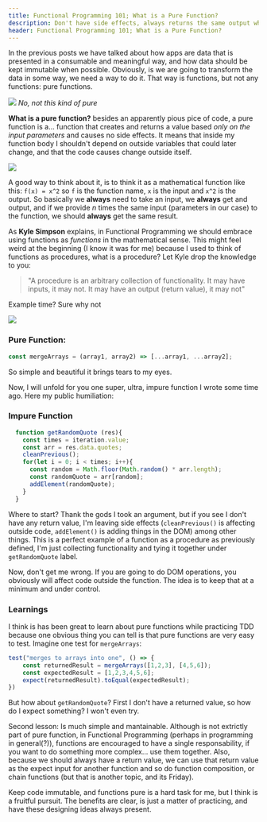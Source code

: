 ```yaml
---
title: Functional Programming 101; What is a Pure Function?
description: Don't have side effects, always returns the same output when taking the same inputs
header: Functional Programming 101; What is a Pure Function?
---
```


In the previous posts we have talked about how apps are data that is presented in a consumable and meaningful way, and how data should be kept immutable when possible. Obviously, is we are going to transform the data in some way, we need a way to do it. That way is functions, but not any functions: pure functions.


![](https://us.123rf.com/450wm/mizina/mizina1508/mizina150800083/43368332-little-young-beautiful-boy-child-kid-spiritual-peaceful-praying-and-wishing-horizontal-copy-space-.jpg?ver=6)
*No, not this kind of pure*


**What is a pure function?** besides an apparently pious pice of code, a pure function is a... function that creates and returns a value based *only on the input parameters* and causes no side effects. It means that inside my function body I shouldn't depend on outside variables that could later change, and that the code causes change outside itself.

![](https://upload.wikimedia.org/wikipedia/commons/thumb/3/3b/Function_machine2.svg/1200px-Function_machine2.svg.png)

A good way to think about it, is to think it as a mathematical function like this: `f(x) = x^2` so `f` is the function name, `x` is the input and `x^2` is the output. So basically we **always** need to take an input, we **always** get and output, and if we provide *n* times the same input (parameters in our case) to the function, we should **always** get the same result. 


As **Kyle Simpson** explains, in Functional Programming we should embrace using functions as *functions* in the mathematical sense. This might feel weird at the beginning (I know it was for me) because I used to think of functions as procedures, what is a procedure? Let Kyle drop the knowledge to you: 

> "A procedure is an arbitrary collection of functionality. It may have inputs, it may not. It may have an output (return value), it may not"

Example time? Sure why not

![](https://alvinalexander.com/images/fp-book/pure-functions/1-Pure-Function-Equation.png)

### Pure Function:
```javascript
const mergeArrays = (array1, array2) => [...array1, ...array2];
```
So simple and beautiful it brings tears to my eyes.

Now, I will unfold for you one super, ultra, impure function I wrote some time ago. Here my public humiliation:

### Impure Function
```javascript
  function getRandomQuote (res){
    const times = iteration.value;
    const arr = res.data.quotes;
    cleanPrevious();
    for(let i = 0; i < times; i++){
      const random = Math.floor(Math.random() * arr.length);
      const randomQuote = arr[random];
      addElement(randomQuote);
    }
  }
```

Where to start? Thank the gods I took an argument, but if you see I don't have any return value, I'm leaving side effects (`cleanPrevious()` is affecting outside code, `addElement()` is adding things in the DOM) among other things. This is a perfect example of a function as a procedure as previously defined, I'm just collecting functionality and tying it together under `getRandomQuote` label. 


Now, don't get me wrong. If you are going to do DOM operations, you obviously will affect code outside the function. The idea is to keep that at a minimum and under control.

### Learnings

I think is has been great to learn about pure functions while practicing TDD because one obvious thing you can tell is that pure functions are very easy to test. Imagine one test for `mergeArrays`:

```javascript
test("merges to arrays into one", () => {
    const returnedResult = mergeArrays([1,2,3], [4,5,6]);
    const expectedResult = [1,2,3,4,5,6];
    expect(returnedResult).toEqual(expectedResult);
})
```

But how about `getRandomQuote`? First I don't have a returned value, so how do I expect something? I won't even try.


Second lesson: Is much simple and mantainable. Although is not extrictly part of pure function, in Functional Programming (perhaps in programming in general(?)), functions are encouraged to have a single responsability, if you want to do something more complex... use them together. Also, because we should always have a return value, we can use that return value as the expect input for another function and so do function composition, or chain functions (but that is another topic, and its Friday).


Keep code immutable, and functions pure is a hard task for me, but I think is a fruitful pursuit. The benefits are clear, is just a matter of practicing, and have these designing ideas always present.